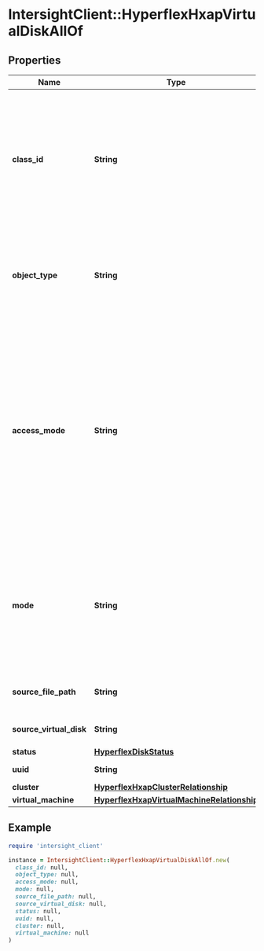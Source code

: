 # IntersightClient::HyperflexHxapVirtualDiskAllOf

## Properties

| Name | Type | Description | Notes |
| ---- | ---- | ----------- | ----- |
| **class_id** | **String** | The fully-qualified name of the instantiated, concrete type. This property is used as a discriminator to identify the type of the payload when marshaling and unmarshaling data. | [default to &#39;hyperflex.HxapVirtualDisk&#39;] |
| **object_type** | **String** | The fully-qualified name of the instantiated, concrete type. The value should be the same as the &#39;ClassId&#39; property. | [default to &#39;hyperflex.HxapVirtualDisk&#39;] |
| **access_mode** | **String** | Access mode of the virtual disk. * &#x60;ReadWriteOnce&#x60; - Read write permisisons to a Virtual disk by a single virtual machine. * &#x60;ReadWriteMany&#x60; - Read write permisisons to a Virtual disk by multiple virtual machines. * &#x60;ReadOnlyMany&#x60; - Read only permisisons to a Virtual disk by multiple virtual machines. * &#x60;&#x60; - Unknown disk access mode. | [optional][readonly][default to &#39;ReadWriteOnce&#39;] |
| **mode** | **String** | File mode of the disk  example - Filesystem, Block. * &#x60;Block&#x60; - It is a Block virtual disk. * &#x60;Filesystem&#x60; - It is a File system virtual disk. * &#x60;&#x60; - Disk mode is either unknown or not supported. | [optional][readonly][default to &#39;Block&#39;] |
| **source_file_path** | **String** | Source file path associated with virtual machine disk. | [optional][readonly] |
| **source_virtual_disk** | **String** | Virtual disk used for cloning new disk. | [optional] |
| **status** | [**HyperflexDiskStatus**](HyperflexDiskStatus.md) |  | [optional] |
| **uuid** | **String** | UUID of the virtual disk. | [optional][readonly] |
| **cluster** | [**HyperflexHxapClusterRelationship**](HyperflexHxapClusterRelationship.md) |  | [optional] |
| **virtual_machine** | [**HyperflexHxapVirtualMachineRelationship**](HyperflexHxapVirtualMachineRelationship.md) |  | [optional] |

## Example

```ruby
require 'intersight_client'

instance = IntersightClient::HyperflexHxapVirtualDiskAllOf.new(
  class_id: null,
  object_type: null,
  access_mode: null,
  mode: null,
  source_file_path: null,
  source_virtual_disk: null,
  status: null,
  uuid: null,
  cluster: null,
  virtual_machine: null
)
```

